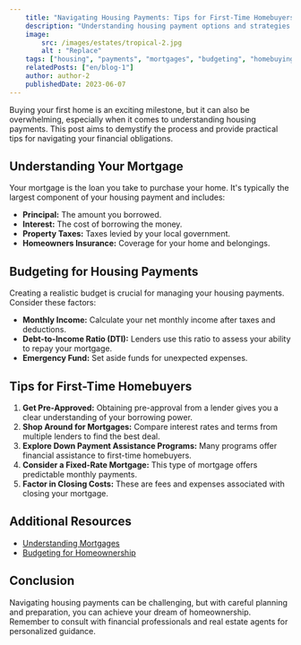 ```yaml
---
    title: "Navigating Housing Payments: Tips for First-Time Homebuyers"
    description: "Understanding housing payment options and strategies for first-time homebuyers. Explore budgeting, mortgages, and more."
    image: 
        src: /images/estates/tropical-2.jpg
        alt : "Replace"
    tags: ["housing", "payments", "mortgages", "budgeting", "homebuying"]
    relatedPosts: ["en/blog-1"] 
    author: author-2
    publishedDate: 2023-06-07
---
```


Buying your first home is an exciting milestone, but it can also be overwhelming, especially when it comes to understanding housing payments. This post aims to demystify the process and provide practical tips for navigating your financial obligations.

## Understanding Your Mortgage

Your mortgage is the loan you take to purchase your home. It's typically the largest component of your housing payment and includes:

* **Principal:** The amount you borrowed.
* **Interest:** The cost of borrowing the money.
* **Property Taxes:** Taxes levied by your local government.
* **Homeowners Insurance:** Coverage for your home and belongings.

## Budgeting for Housing Payments

Creating a realistic budget is crucial for managing your housing payments. Consider these factors:

* **Monthly Income:** Calculate your net monthly income after taxes and deductions.
* **Debt-to-Income Ratio (DTI):** Lenders use this ratio to assess your ability to repay your mortgage.
* **Emergency Fund:** Set aside funds for unexpected expenses.

## Tips for First-Time Homebuyers

1.  **Get Pre-Approved:** Obtaining pre-approval from a lender gives you a clear understanding of your borrowing power.
2.  **Shop Around for Mortgages:** Compare interest rates and terms from multiple lenders to find the best deal.
3.  **Explore Down Payment Assistance Programs:** Many programs offer financial assistance to first-time homebuyers.
4.  **Consider a Fixed-Rate Mortgage:** This type of mortgage offers predictable monthly payments.
5.  **Factor in Closing Costs:** These are fees and expenses associated with closing your mortgage.

## Additional Resources

* [Understanding Mortgages](/blog/understanding-mortgages)
* [Budgeting for Homeownership](/blog/budgeting-for-homeownership)

## Conclusion

Navigating housing payments can be challenging, but with careful planning and preparation, you can achieve your dream of homeownership. Remember to consult with financial professionals and real estate agents for personalized guidance.